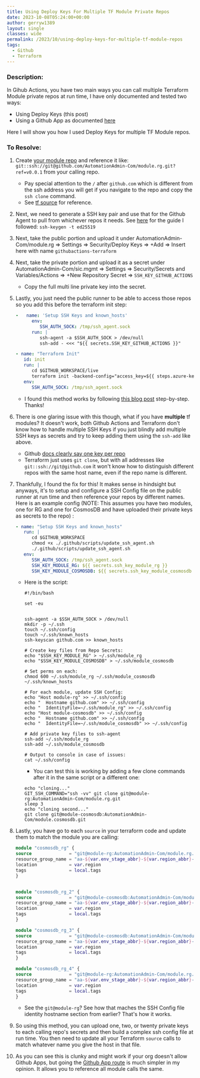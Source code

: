 ```yaml
---
title: Using Deploy Keys For Multiple TF Module Private Repos
date: 2023-10-08T05:24:00+00:00
author: gerryw1389
layout: single
classes: wide
permalink: /2023/10/using-deploy-keys-for-multiple-tf-module-repos
tags:
  - Github
  - Terraform
---
```

<!--more-->

### Description:

In Gihub Actions, you have two main ways you can call multiple Terraform Module private repos at run time, I have only documented and tested two ways:

   - Using Deploy Keys (this post)
   - Using a Github App as documented [here](https://automationadmin.com/2023/07/create-repo-bot-for-tf-modules)

Here I will show you how I used Deploy Keys for multiple TF Module repos.

### To Resolve:

1. Create [your module repo](https://github.com/AutomationAdmin-Com/module.rg) and reference it like: `git::ssh://git@github.com/AutomationAdmin-Com/module.rg.git?ref=v0.0.1` from your calling repo.

   - Pay special attention to the `/` after `github.com` which is different from the ssh address you will get if you navigate to the repo and copy the `ssh clone` command.
   - See [tf source](https://developer.hashicorp.com/terraform/language/modules/sources#generic-git-repository) for reference.

1. Next, we need to generate a SSH key pair and use that for the Github Agent to pull from whichever repos it needs. See [here](https://breadnet.co.uk/terraform-init-on-github-actions-with-private-modules/?mtm_campaign=github&mtm_kwd=terraform-actions-33) for the guide I followed: `ssh-keygen -t ed25519`

1. Next, take the public portion and upload it under AutomationAdmin-Com/module.rg => Settings => Security/Deploy Keys => +Add => Insert here with name `githubactions-terraform`

1. Next, take the private portion and upload it as a secret under AutomationAdmin-Com/sic.mgmt => Settings => Security/Secrets and Variables/Actions => +New Repository Secret => `SSH_KEY_GITHUB_ACTIONS`
   - Copy the full multi line private key into the secret.

1. Lastly, you just need the public runner to be able to access those repos so you add this before the terraform init step:

   ```yaml
   -   name: 'Setup SSH Keys and known_hosts'
         env:
            SSH_AUTH_SOCK: /tmp/ssh_agent.sock
         run: |
            ssh-agent -a $SSH_AUTH_SOCK > /dev/null
            ssh-add - <<< "${{ secrets.SSH_KEY_GITHUB_ACTIONS }}"

   - name: "Terraform Init"
      id: init
      run: |
         cd $GITHUB_WORKSPACE/live
         terraform init -backend-config="access_key=${{ steps.azure-keyvault-secrets.outputs.tfstateaccesskey }}"
      env:
         SSH_AUTH_SOCK: /tmp/ssh_agent.sock

   ```

   - I found this method works by following [this blog post](https://www.webfactory.de/blog/use-ssh-key-for-private-repositories-in-github-actions) step-by-step. Thanks!

1. There is one glaring issue with this though, what if you have **multiple** tf modules? It doesn't work, both Github Actions and Terraform don't know how to handle multiple SSH Keys if you just blindly add multiple SSH keys as secrets and try to keep adding them using the `ssh-add` like above.

   - Github [docs clearly say one key per repo](https://docs.github.com/en/authentication/connecting-to-github-with-ssh/managing-deploy-keys#cons-of-deploy-keys)
   - Terraform just uses `git clone`, but with all addresses like `git::ssh://git@github.com` it won't know how to distinguish different repos with the same host name, even if the repo name is different.

1. Thankfully, I found the fix for this! It makes sense in hindsight but anyways, it's to setup and configure a SSH Config file on the public runner at run time and then reference your repos by different names. Here is an example config (NOTE: This assumes you have two modules, one for RG and one for CosmosDB and have uploaded their private keys as secrets to the repo) :

      ```yaml
      - name: "Setup SSH Keys and known_hosts"
         run: |
            cd $GITHUB_WORKSPACE
            chmod +x ./.github/scripts/update_ssh_agent.sh
            ./.github/scripts/update_ssh_agent.sh
         env:
            SSH_AUTH_SOCK: /tmp/ssh_agent.sock
            SSH_KEY_MODULE_RG: ${{ secrets.ssh_key_module_rg }}
            SSH_KEY_MODULE_COSMOSDB: ${{ secrets.ssh_key_module_cosmosdb }}
      ```

   - Here is the script:

      ```shell
      #!/bin/bash

      set -eu


      ssh-agent -a $SSH_AUTH_SOCK > /dev/null
      mkdir -p ~/.ssh
      touch ~/.ssh/config
      touch ~/.ssh/known_hosts
      ssh-keyscan github.com >> known_hosts

      # Create key files from Repo Secrets:
      echo "$SSH_KEY_MODULE_RG" > ~/.ssh/module_rg
      echo "$SSH_KEY_MODULE_COSMOSDB" > ~/.ssh/module_cosmosdb

      # Set perms on each:
      chmod 600 ~/.ssh/module_rg ~/.ssh/module_cosmosdb ~/.ssh/known_hosts

      # For each module, update SSH Config:
      echo "Host module-rg" >> ~/.ssh/config
      echo "  Hostname github.com" >> ~/.ssh/config
      echo "  IdentityFile=~/.ssh/module_rg" >> ~/.ssh/config
      echo "Host module-cosmosdb" >> ~/.ssh/config
      echo "  Hostname github.com" >> ~/.ssh/config
      echo "  IdentityFile=~/.ssh/module_cosmosdb" >> ~/.ssh/config

      # Add private key files to ssh-agent
      ssh-add ~/.ssh/module_rg
      ssh-add ~/.ssh/module_cosmosdb

      # Output to console in case of issues:
      cat ~/.ssh/config
      ```

      - You can test this is working by adding a few clone commands after it in the same script or a different one:

      ```shell
      echo "cloning..."
      GIT_SSH_COMMAND="ssh -vv" git clone git@module-rg:AutomationAdmin-Com/module.rg.git
      sleep 3
      echo "cloning second..."
      git clone git@module-cosmosdb:AutomationAdmin-Com/module.cosmosdb.git
      ```

1. Lastly, you have go to each `source` in your terraform code and update them to match the module you are calling:

   ```terraform
   module "cosmosdb_rg" {
   source              = "git@module-rg:AutomationAdmin-Com/module.rg.git?ref=v0.0.1"
   resource_group_name = "aa-${var.env_stage_abbr}-${var.region_abbr}-${var.sub_abbr}-${var.stage}-${var.color}-ga-rg"
   location            = var.region
   tags                = local.tags
   }


   module "cosmosdb_rg_2" {
   source              = "git@module-cosmosdb:AutomationAdmin-Com/module.cosmosdb.git?ref=sprint"
   resource_group_name = "aa-${var.env_stage_abbr}-${var.region_abbr}-${var.sub_abbr}-${var.stage}-${var.color}-ga-rg-2"
   location            = var.region
   tags                = local.tags
   }

   module "cosmosdb_rg_3" {
   source              = "git@module-cosmosdb:AutomationAdmin-Com/module.cosmosdb.git?ref=v0.0.2"
   resource_group_name = "aa-${var.env_stage_abbr}-${var.region_abbr}-${var.sub_abbr}-${var.stage}-${var.color}-ga-rg-3"
   location            = var.region
   tags                = local.tags
   }

   module "cosmosdb_rg_4" {
   source              = "git@module-rg:AutomationAdmin-Com/module.rg.git?ref=main"
   resource_group_name = "aa-${var.env_stage_abbr}-${var.region_abbr}-${var.sub_abbr}-${var.stage}-${var.color}-ga-rg-4"
   location            = var.region
   tags                = local.tags
   }
   ```

   - See the `git@module-rg`? See how that maches the SSH Config file identity hostname section from earlier? That's how it works.

1. So using this method, you can upload one, two, or twenty private keys to each calling repo's secrets and then build a complex ssh config file at run time. You then need to update all your Terraform `source` calls to match whatever name you give the host in that file.

1. As you can see this is clunky and might work if your org doesn't allow Github Apps, but going the [Github App route](https://automationadmin.com/2023/07/create-repo-bot-for-tf-modules) is much simpler in my opinion. It allows you to reference all module calls the same.
